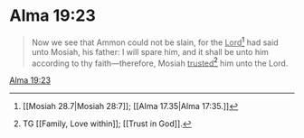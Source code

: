 # Alma 19:23

> Now we see that Ammon could not be slain, for the <u>Lord</u>[^a] had said unto Mosiah, his father: I will spare him, and it shall be unto him according to thy faith—therefore, Mosiah <u>trusted</u>[^b] him unto the Lord.

[Alma 19:23](https://www.churchofjesuschrist.org/study/scriptures/bofm/alma/19?lang=eng&id=p23#p23)


[^a]: [[Mosiah 28.7|Mosiah 28:7]]; [[Alma 17.35|Alma 17:35.]]
[^b]: TG [[Family, Love within]]; [[Trust in God]].
